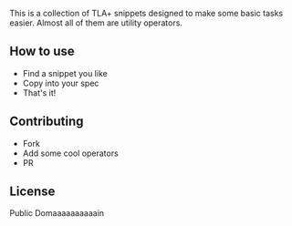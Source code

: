 This is a collection of TLA+ snippets designed to make some basic tasks easier. Almost all of them are utility operators. 

## How to use

* Find a snippet you like
* Copy into your spec
* That's it!

## Contributing

* Fork
* Add some cool operators
* PR

## License

Public Domaaaaaaaaaain
